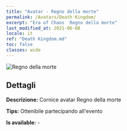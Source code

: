 ```yaml
---
title: "Avatar - Regno della morte"
permalink: /Avatars/Death Kingdom/
excerpt: "Era of Chaos  Regno della morte"
last_modified_at: 2021-06-08
locale: it
ref: "Death Kingdom.md"
toc: false
classes: wide
---
```

 ![Regno della morte](/images/a/avatarFrame_86.png)

## Dettagli

 **Descrizione:** Cornice avatar Regno della morte 

 **Tips:** Ottenibile partecipando all'evento 

 **Is available:**  - 

